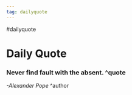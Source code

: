 ```yaml
---
tag: dailyquote
---
```


#dailyquote

# Daily Quote

### Never find fault with the absent. ^quote
*-Alexander Pope* ^author
